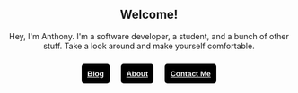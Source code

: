 
<style>
    button {
        outline: none;
        background: #000000;
        border: none;
        padding: 10px;
        border-radius: 5px;
        margin: 10px;
    }
    
    a {
        color: white;
        font-weight: bold;
    }
    
    a:visited {
        color: white;
    }
    
    #buttons {
        display: flex;
        justify-content: center;
    }
</style>

<h2 style='text-align: center'><strong>Welcome!</strong></h2>
<p style='text-align: center'>
    Hey, I'm Anthony. I'm a software developer, a student, and a bunch of other stuff. Take a look around and make
    yourself comfortable.
</p>

<div id=buttons>
    <button><a href=http://apizzimenti.com/#/blog>Blog</button>
    <button><a href=http://apizzimenti.com/#/about>About</button>
    <button><a href=http://apizzimenti.com/#/contact>Contact Me</button>
</div>

